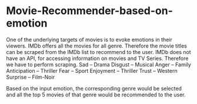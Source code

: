 # Movie-Recommender-based-on-emotion
One of the underlying targets of movies is to evoke emotions in their viewers. IMDb offers all the movies for all genre. 
Therefore the movie titles can be scraped from the IMDb list to recommend to the user.
IMDb does not have an API, for accessing information on movies and TV Series. Therefore we have to perform scraping.
Sad – Drama
Disgust – Musical
Anger – Family
Anticipation – Thriller
Fear – Sport
Enjoyment – Thriller
Trust – Western
Surprise – Film-Noir

Based on the input emotion, the corresponding genre would be selected and all the top 5 movies of that genre would be recommended to the user.
